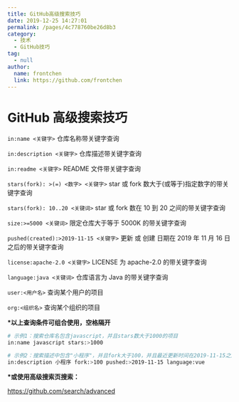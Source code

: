 ```yaml
---
title: GitHub高级搜索技巧
date: 2019-12-25 14:27:01
permalink: /pages/4c778760be26d8b3
category:
  - 技术
  - GitHub技巧
tag:
  - null
author:
  name: frontchen
  link: https://github.com/frontchen
---
```


# GitHub 高级搜索技巧

`in:name <关键字>`
仓库名称带关键字查询

`in:description <关键字>`
仓库描述带关键字查询

`in:readme <关键字>`
README 文件带关键字查询

<!-- more -->

`stars(fork): >(=) <数字> <关键字>`
star 或 fork 数大于(或等于)指定数字的带关键字查询

`stars(fork): 10..20 <关键词>`
star 或 fork 数在 10 到 20 之间的带关键字查询

`size:>=5000 <关键词>`
限定仓库大于等于 5000K 的带关键字查询

`pushed(created):>2019-11-15 <关键字>`
更新 或 创建 日期在 2019 年 11 月 16 日之后的带关键字查询

`license:apache-2.0 <关键字>`
LICENSE 为 apache-2.0 的带关键字查询

`language:java <关键词>`
仓库语言为 Java 的带关键字查询

`user:<用户名>`
查询某个用户的项目

`org:<组织名>`
查询某个组织的项目

**\*以上查询条件可组合使用，空格隔开**

```sh
# 示例1：搜索仓库名包含javascript，并且stars数大于1000的项目
in:name javascript stars:>1000

# 示例2：搜索描述中包含"小程序"，并且fork大于100，并且最近更新时间在2019-11-15之后的，并且使用开发语言为vue的项目
in:description 小程序 fork:>100 pushed:>2019-11-15 language:vue
```

**\*或使用高级搜索页搜索：**

<https://github.com/search/advanced>
